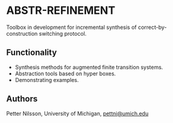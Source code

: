 # ABSTR-REFINEMENT

Toolbox in development for incremental synthesis of correct-by-construction switching protocol. 

## Functionality

 - Synthesis methods for augmented finite transition systems.
 - Abstraction tools based on hyper boxes.
 - Demonstrating examples.

## Authors

Petter Nilsson, University of Michigan, pettni@umich.edu
